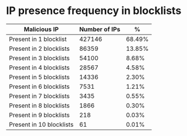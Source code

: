 # IP presence frequency in blocklists
| Malicious IP | Number of IPs | % |
|----|----|----|
| Present in 1 blocklist | 427146 | 68.49% |
| Present in 2 blocklists | 86359 | 13.85% |
| Present in 3 blocklists | 54100 | 8.68% |
| Present in 4 blocklists | 28567 | 4.58% |
| Present in 5 blocklists | 14336 | 2.30% |
| Present in 6 blocklists | 7531 | 1.21% |
| Present in 7 blocklists | 3435 | 0.55% |
| Present in 8 blocklists | 1866 | 0.30% |
| Present in 9 blocklists | 218 | 0.03% |
| Present in 10 blocklists | 61 | 0.01% |
